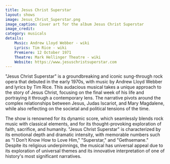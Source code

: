 ```yaml
---
title: Jesus Christ Superstar
layout: shows
image: Jesus_Christ_Superstar.png
image_caption: Cover art for the album Jesus Christ Superstar
image_credit:
category: musicals
details: 
    Music: Andrew Lloyd Webber - wiki
    Lyrics: Tim Rice - wiki
    Premiere: 12 October 1971
    Theatre: Mark Hellinger Theatre - wiki
    Website: https://www.jesuschristsuperstar.com
---
```

"Jesus Christ Superstar" is a groundbreaking and iconic sung-through rock opera that debuted in the early 1970s, with music by Andrew Lloyd Webber and lyrics by Tim Rice. This audacious musical takes a unique approach to the story of Jesus Christ, focusing on the final week of his life and portraying it through a contemporary lens. The narrative pivots around the complex relationships between Jesus, Judas Iscariot, and Mary Magdalene, while also reflecting on the societal and political tensions of the time.

The show is renowned for its dynamic score, which seamlessly blends rock music with classical elements, and for its thought-provoking exploration of faith, sacrifice, and humanity. "Jesus Christ Superstar" is characterized by its emotional depth and dramatic intensity, with memorable numbers such as "I Don’t Know How to Love Him," "Superstar," and "Gethsemane." Despite its religious underpinnings, the musical has universal appeal due to its exploration of universal themes and its innovative interpretation of one of history's most significant narratives.